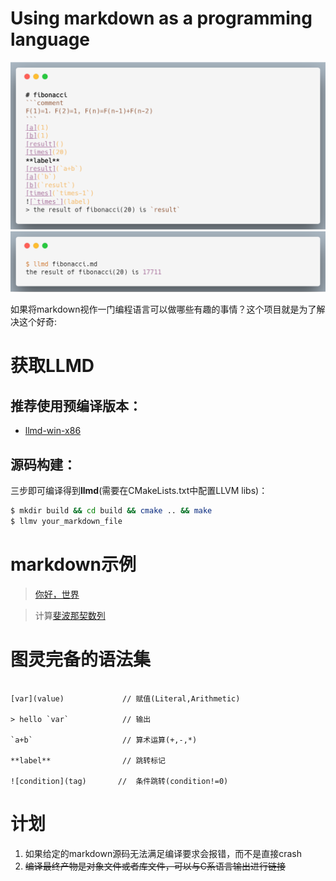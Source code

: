 # Using markdown as a programming language
![](bin/source.png)
![](bin/exec.png)

如果将markdown视作一门编程语言可以做哪些有趣的事情？这个项目就是为了解决这个好奇:

# 获取LLMD
## 推荐使用预编译版本：
+ [llmd-win-x86](./bin/llmd-win-x86.exe)

## 源码构建：
三步即可编译得到**llmd**(需要在CMakeLists.txt中配置LLVM libs)：
```bash
$ mkdir build && cd build && cmake .. && make
$ llmv your_markdown_file
```

# markdown示例
> [你好，世界](example/helloworld.md)

> 计算[斐波那契数列](example/fibonacci.md)


# 图灵完备的语法集
```comment               // todo:注释

[var](value)             // 赋值(Literal,Arithmetic)

> hello `var`            // 输出

`a+b`                    // 算术运算(+,-,*) 

**label**                // 跳转标记

![condition](tag)       //  条件跳转(condition!=0)

```

# 计划
1. 如果给定的markdown源码无法满足编译要求会报错，而不是直接crash
2. ~~编译最终产物是对象文件或者库文件，可以与C系语言输出进行链接~~

